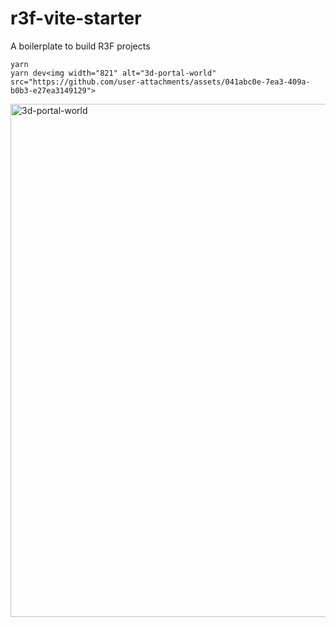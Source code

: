 # r3f-vite-starter
A boilerplate to build R3F projects

```
yarn
yarn dev<img width="821" alt="3d-portal-world" src="https://github.com/user-attachments/assets/041abc0e-7ea3-409a-b0b3-e27ea3149129">

```



<img width="821" alt="3d-portal-world" src="https://github.com/user-attachments/assets/bcfbe466-e29c-4ea4-bbda-6a38544e8d7c">
